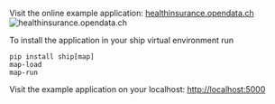 Visit the online example application: [healthinsurance.opendata.ch](http://healthinsurance.opendata.ch)
![healthinsurance.opendata.ch](https://raw.github.com/seantis/ship/master/ship/examples/map/example_screenshot.png)

To install the application in your ship virtual environment run

    pip install ship[map]
    map-load
    map-run

Visit the example application on your localhost: [http://localhost:5000](http://localhost:5000)

